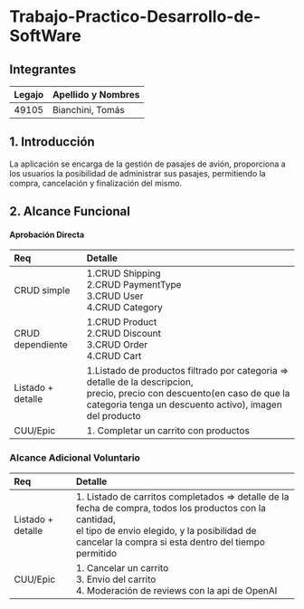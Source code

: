 # Trabajo-Practico-Desarrollo-de-SoftWare
## Integrantes 
|Legajo|Apellido y Nombres|
|:-|:-|
|49105|Bianchini, Tomás|

## 1. Introducción
La aplicación se encarga de la gestión de pasajes de avión, proporciona a los usuarios la posibilidad de administrar sus pasajes, permitiendo la compra, cancelación y finalización del mismo.

## 2. Alcance Funcional
#### Aprobación Directa
|Req|Detalle|
|:-|:-|
|CRUD simple|1.CRUD Shipping <br> 2.CRUD PaymentType <br> 3.CRUD User <br> 4.CRUD Category|
|CRUD dependiente|1.CRUD Product <br> 2.CRUD Discount <br> 3.CRUD Order <br> 4.CRUD Cart|
|Listado + detalle|1.Listado de productos filtrado por categoria => detalle de la descripcion, <br> precio, precio con descuento(en caso de que la categoria tenga un descuento activo), imagen del producto |
|CUU/Epic|1. Completar un carrito con productos|
### Alcance Adicional Voluntario

|Req|Detalle|
|:-|:-|
|Listado + detalle|1. Listado de carritos completados => detalle de la fecha de compra, todos los productos con la cantidad, <br> el tipo de envio elegido, y la posibilidad de cancelar la compra si esta dentro del tiempo permitido |
|CUU/Epic|1. Cancelar un carrito <br> 3. Envio del carrito <br> 4. Moderación de reviews con la api de OpenAI|
